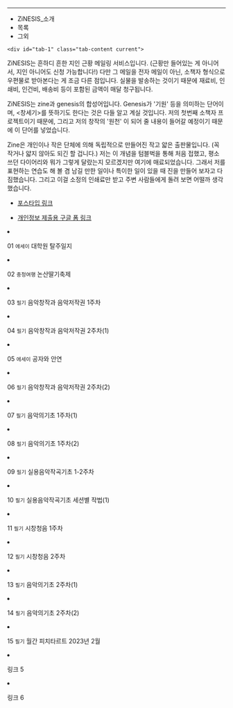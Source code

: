 ---

<div class="container2">
	<ul class="tabs">
		<li class="tab-link current" data-tab="tab-1">ZiNESIS_소개</li>
		<li class="tab-link" data-tab="tab-2">목록</li>
		<li class="tab-link" data-tab="tab-3">그외</li>
	</ul>

	<div id="tab-1" class="tab-content current">
    
ZiNESIS는 흔하디 흔한 지인 근황 메일링 서비스입니다. (근황만 들어있는 게 아니어서, 지인 아니어도 신청 가능합니다!) 다만 그 메일을 전자 메일이 아닌, 소책자 형식으로 우편물로 받아본다는 게 조금 다른 점입니다. 실물을 발송하는 것이기 때문에 재료비, 인쇄비, 인건비, 배송비 등이 포함된 금액이 매달 청구됩니다.

ZiNESIS는 zine과 genesis의 합성어입니다. Genesis가 '기원' 등을 의미하는 단어이며, <창세기>를 뜻하기도 한다는 것은 다들 알고 계실 것입니다. 저의 첫번째 소책자 프로젝트이기 때문에, 그리고 저의 창작의 '원천' 이 되어 줄 내용이 들어갈 예정이기 때문에 이 단어를 넣었습니다.

Zine은 개인이나 작은 단체에 의해 독립적으로 만들어진 작고 얇은 출판물입니다. (꼭 작거나 얇지 않아도 되긴 할 겁니다.) 저는 이 개념을 텀블벅을 통해 처음 접했고, 평소 쓰던 다이어리와 뭐가 그렇게 달랐는지 모르겠지만 여기에 매료되었습니다. 그래서 저를 표현하는 연습도 해 볼 겸 남길 만한 일이나 특이한 일이 있을 때 진을 만들어 보자고 다짐했습니다. 그리고 이걸 소정의 인쇄료만 받고 주변 사람들에게 돌려 보면 어떨까 생각했습니다.

* [포스타입 링크](https://zinesis.postype.com/)
* [개인정보 제출용 구글 폼 링크](https://docs.google.com/forms/d/e/1FAIpQLSf6SY5aYWSrfxjneBA655MMhpHsZl5hAVJuRhfuCQNRIwXLfg/viewform?usp=sf_link)

	</div>
	<div id="tab-2" class="tab-content">

* 01 `에세이` 대학원 탈주일지
* 02 `충청여행` 논산딸기축제
* 03 `필기` 음악창작과 음악저작권 1주차
* 04 `필기` 음악창작과 음악저작권 2주차(1)
* 05 `에세이` 공자와 안연
* 06 `필기` 음악창작과 음악저작권 2주차(2)
* 07 `필기` 음악의기초 1주차(1)
* 08 `필기` 음악의기초 1주차(2)
* 09 `필기` 실용음악작곡기초 1-2주차
* 10 `필기` 실용음악작곡기초 세션별 작법(1)
* 11 `필기` 시창청음 1주차
* 12 `필기` 시창청음 2주차
* 13 `필기` 음악의기초 2주차(1)
* 14 `필기` 음악의기초 2주차(2)
* 15 `필기` 월간 피치타르트 2023년 2월

	</div>
	<div id="tab-3" class="tab-content">

* 링크 5
* 링크 6

	</div>
</div>
